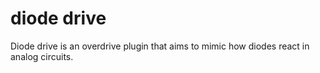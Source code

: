 # diode drive

Diode drive is an overdrive plugin that aims to mimic how diodes react in analog circuits.
